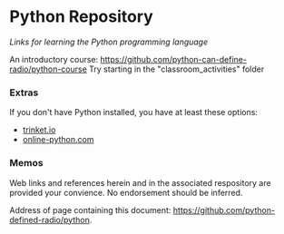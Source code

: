 # Python Repository
_Links for learning the Python programming language_

An introductory course: https://github.com/python-can-define-radio/python-course
Try starting in the "classroom_activities" folder
 
 
### Extras
If you don't have Python installed, you have at least these options:

- [trinket.io](https://trinket.io/python3)
- [online-python.com](https://www.online-python.com/)
  

### Memos
Web links and references herein and in the associated respository are provided your convience. No endorsement should be inferred.


Address of page containing this document: https://github.com/python-defined-radio/python.
